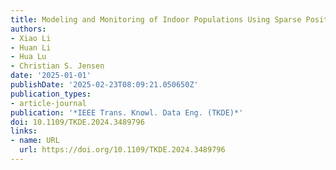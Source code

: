 ```yaml
---
title: Modeling and Monitoring of Indoor Populations Using Sparse Positioning Data
authors:
- Xiao Li
- Huan Li
- Hua Lu
- Christian S. Jensen
date: '2025-01-01'
publishDate: '2025-02-23T08:09:21.050650Z'
publication_types:
- article-journal
publication: '*IEEE Trans. Knowl. Data Eng. (TKDE)*'
doi: 10.1109/TKDE.2024.3489796
links:
- name: URL
  url: https://doi.org/10.1109/TKDE.2024.3489796
---
```

